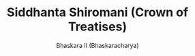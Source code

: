 ---
title: "Siddhanta Shiromani (Crown of Treatises)"
author: ["Bhaskara II (Bhaskaracharya)"]
year: 1150
language: ["Sanskrit", "English"]
genre: ["Scientific Texts", "Mathematics", "Astronomy"]
description: "Bhaskara II's Siddhanta Shiromani represents the pinnacle of medieval Indian mathematics and astronomy, composed in 1150 CE as comprehensive synthesis of earlier achievements while introducing revolutionary innovations. This monumental four-part work covers: Lilavati (arithmetic and algebra with elegant verse problems), Bijaganita (advanced algebra including solutions to indeterminate equations), Ganitadhyaya (mathematical astronomy), and Goladhyaya (spherical astronomy and instrumentation). Bhaskara's contributions include: differential calculus concepts anticipating Newton-Leibniz by five centuries, sophisticated solutions to Pell's equation, accurate planetary calculations, understanding of number systems including zero and infinity, and the famous 'chakravala' method for solving quadratic indeterminate equations. The text's pedagogical brilliance appears in its combination of rigorous mathematical exposition with charming story problems (many involving his daughter Lilavati), making complex concepts accessible while maintaining technical precision."
collections: ['scientific-texts', 'classical-literature', 'mathematics', 'astronomy', 'medieval-india']
sources:
  - name: "Internet Archive (Sanskrit text)"
    url: "https://archive.org/details/siddhantashiroma00bhasuoft"
    type: "other"
  - name: "Internet Archive (English translation)"
    url: "https://archive.org/details/BhaskaraSiddhantaShiromani"
    type: "other"
references:
  - name: "Wikipedia: Siddhanta Shiromani"
    url: "https://en.wikipedia.org/wiki/Siddhanta_Shiromani"
    type: "wikipedia"
  - name: "Wikipedia: Bhāskara II"
    url: "https://en.wikipedia.org/wiki/Bh%C4%81skara_II"
    type: "wikipedia"
  - name: "Wikipedia: Indian mathematics"
    url: "https://en.wikipedia.org/wiki/Indian_mathematics"
    type: "wikipedia"
  - name: "Wikipedia: Lilavati"
    url: "https://en.wikipedia.org/wiki/Lilavati"
    type: "wikipedia"
  - name: "Open Library: Siddhanta Shiromani (Crown of"
    url: "https://openlibrary.org/search?q=Siddhanta+Shiromani+Crown+of+Treatises+year+Bhaskara+II+Bhaskaracharya"
    type: "other"
featured: true
publishDate: 2025-10-30
tags: ['classical-literature']
---